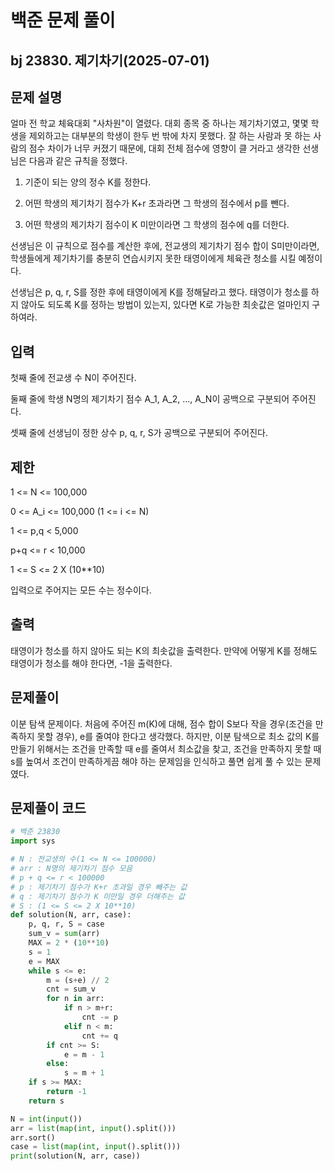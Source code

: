 # 백준 문제 풀이

## bj 23830. 제기차기(2025-07-01)

## 문제 설명

얼마 전 학교 체육대회 "사차원"이 열렸다. 대회 종목 중 하나는 제기차기였고, 몇몇 학생을 제외하고는 대부분의 학생이 한두 번 밖에 차지 못했다. 잘 하는 사람과 못 하는 사람의 점수 차이가 너무 커졌기 때문에, 대회 전체 점수에 영향이 클 거라고 생각한 선생님은 다음과 같은 규칙을 정했다.

1. 기준이 되는 양의 정수 K를 정한다.

2. 어떤 학생의 제기차기 점수가 K+r 초과라면 그 학생의 점수에서 p를 뺀다.

3. 어떤 학생의 제기차기 점수이 K 미만이라면 그 학생의 점수에 q를 더한다.

선생님은 이 규칙으로 점수를 계산한 후에, 전교생의 제기차기 점수 합이 S미만이라면, 학생들에게 제기차기를 충분히 연습시키지 못한 태영이에게 체육관 청소를 시킬 예정이다.

선생님은 p, q, r, S를 정한 후에 태영이에게 K를 정해달라고 했다. 태영이가 청소를 하지 않아도 되도록 K를 정하는 방법이 있는지, 있다면 K로 가능한 최솟값은 얼마인지 구하여라.

## 입력

첫째 줄에 전교생 수 N이 주어진다.

둘째 줄에 학생 N명의 제기차기 점수 A_1, A_2, ..., A_N이 공백으로 구분되어 주어진다.

셋째 줄에 선생님이 정한 상수 p, q, r, S가 공백으로 구분되어 주어진다.

## 제한

1 <= N <= 100,000

0 <= A_i <= 100,000 (1 <= i <= N)

1 <= p,q < 5,000

p+q <= r < 10,000

1 <= S <= 2 X (10\*\*10)

입력으로 주어지는 모든 수는 정수이다.

## 출력

태영이가 청소를 하지 않아도 되는 K의 최솟값을 출력한다. 만약에 어떻게 K를 정해도 태영이가 청소를 해야 한다면, -1을 출력한다.

## 문제풀이

이분 탐색 문제이다. 처음에 주어진 m(K)에 대해, 점수 합이 S보다 작을 경우(조건을 만족하지 못할 경우), e를 줄여야 한다고 생각했다. 하지만, 이분 탐색으로 최소 값의 K를 만들기 위해서는 조건을 만족할 때 e를 줄여서 최소값을 찾고, 조건을 만족하지 못할 때 s를 높여서 조건이 만족하게끔 해야 하는 문제임을 인식하고 풀면 쉽게 풀 수 있는 문제였다.

## 문제풀이 코드

```python
# 백준 23830
import sys

# N : 전교생의 수(1 <= N <= 100000)
# arr : N명의 제기차기 점수 모음
# p + q <= r < 100000
# p : 제기차기 점수가 K+r 초과일 경우 빼주는 값
# q : 제기차기 점수가 K 미만일 경우 더해주는 값
# S : (1 <= S <= 2 X 10**10)
def solution(N, arr, case):
    p, q, r, S = case
    sum_v = sum(arr)
    MAX = 2 * (10**10)
    s = 1
    e = MAX
    while s <= e:
        m = (s+e) // 2
        cnt = sum_v
        for n in arr:
            if n > m+r:
                cnt -= p
            elif n < m:
                cnt += q
        if cnt >= S:
            e = m - 1
        else:
            s = m + 1
    if s >= MAX:
        return -1
    return s

N = int(input())
arr = list(map(int, input().split()))
arr.sort()
case = list(map(int, input().split()))
print(solution(N, arr, case))
```

```java


```
